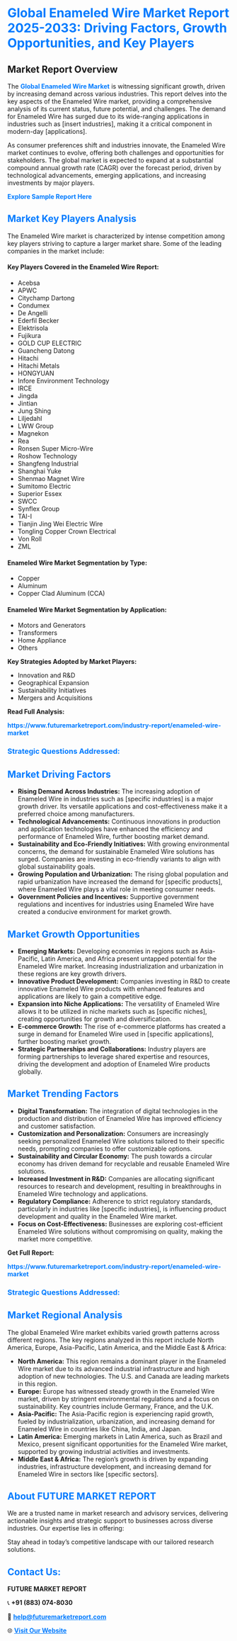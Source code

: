 <h1 style="color: #007BFF;">Global Enameled Wire Market Report 2025-2033: Driving Factors, Growth Opportunities, and Key Players</h1>

<section id="overview">
<h2>Market Report Overview</h2>
<p>The <a href="https://www.futuremarketreport.com/industry-report/enameled-wire-market" style="color: #007BFF; text-decoration: none;"><strong>Global Enameled Wire Market</strong></a> is witnessing significant growth, driven by increasing demand across various industries. This report delves into the key aspects of the Enameled Wire market, providing a comprehensive analysis of its current status, future potential, and challenges. The demand for Enameled Wire has surged due to its wide-ranging applications in industries such as [insert industries], making it a critical component in modern-day [applications].</p>
<p>As consumer preferences shift and industries innovate, the Enameled Wire market continues to evolve, offering both challenges and opportunities for stakeholders. The global market is expected to expand at a substantial compound annual growth rate (CAGR) over the forecast period, driven by technological advancements, emerging applications, and increasing investments by major players.</p>
</section>

<section id="overview">
<p><a href="https://www.futuremarketreport.com/request-sample/reportId=27926" style="color: #007BFF; text-decoration: none;"><strong>Explore Sample Report Here</strong></a></p>
</section>

<section id="key-players">
<h2 style="color: #007BFF;">Market Key Players Analysis</h2>
<p>The Enameled Wire market is characterized by intense competition among key players striving to capture a larger market share. Some of the leading companies in the market include:</p>
<h4>Key Players Covered in the Enameled Wire Report:</h4>
<ul><li>Acebsa</li><li>APWC</li><li>Citychamp Dartong</li><li>Condumex</li><li>De Angelli</li><li>Ederfil Becker</li><li>Elektrisola</li><li>Fujikura</li><li>GOLD CUP ELECTRIC</li><li>Guancheng Datong</li><li>Hitachi</li><li>Hitachi Metals</li><li>HONGYUAN</li><li>Infore Environment Technology</li><li>IRCE</li><li>Jingda</li><li>Jintian</li><li>Jung Shing</li><li>Liljedahl</li><li>LWW Group</li><li>Magnekon</li><li>Rea</li><li>Ronsen Super Micro-Wire</li><li>Roshow Technology</li><li>Shangfeng Industrial</li><li>Shanghai Yuke</li><li>Shenmao Magnet Wire</li><li>Sumitomo Electric</li><li>Superior Essex</li><li>SWCC</li><li>Synflex Group</li><li>TAI-I</li><li>Tianjin Jing Wei Electric Wire</li><li>Tongling Copper Crown Electrical</li><li>Von Roll</li><li>ZML</li></ul>
<h4>Enameled Wire Market Segmentation by Type:</h4>
<ul><li>Copper</li><li>Aluminum</li><li>Copper Clad Aluminum (CCA)</li></ul>

<h4>Enameled Wire Market Segmentation by Application:</h4>
<ul><li>Motors and Generators</li><li>Transformers</li><li>Home Appliance</li><li>Others</li></ul>
<p><strong>Key Strategies Adopted by Market Players:</strong></p>
<ul>
<li>Innovation and R&D</li>
<li>Geographical Expansion</li>
<li>Sustainability Initiatives</li>
<li>Mergers and Acquisitions</li>
</ul>
</section>

<section>
<p><strong>Read Full Analysis: </strong></p><a href="https://www.futuremarketreport.com/industry-report/enameled-wire-market" style="color: #007BFF; text-decoration: none;"><strong>https://www.futuremarketreport.com/industry-report/enameled-wire-market</strong></a>
<h3 style="color: #007BFF;">Strategic Questions Addressed:</h3>
</section>

<section id="driving-factors">
<h2 style="color: #007BFF;">Market Driving Factors</h2>
<ul>
<li><strong>Rising Demand Across Industries:</strong> The increasing adoption of Enameled Wire in industries such as [specific industries] is a major growth driver. Its versatile applications and cost-effectiveness make it a preferred choice among manufacturers.</li>
<li><strong>Technological Advancements:</strong> Continuous innovations in production and application technologies have enhanced the efficiency and performance of Enameled Wire, further boosting market demand.</li>
<li><strong>Sustainability and Eco-Friendly Initiatives:</strong> With growing environmental concerns, the demand for sustainable Enameled Wire solutions has surged. Companies are investing in eco-friendly variants to align with global sustainability goals.</li>
<li><strong>Growing Population and Urbanization:</strong> The rising global population and rapid urbanization have increased the demand for [specific products], where Enameled Wire plays a vital role in meeting consumer needs.</li>
<li><strong>Government Policies and Incentives:</strong> Supportive government regulations and incentives for industries using Enameled Wire have created a conducive environment for market growth.</li>
</ul>
</section>

<section id="growth-opportunities">
<h2 style="color: #007BFF;">Market Growth Opportunities</h2>
<ul>
<li><strong>Emerging Markets:</strong> Developing economies in regions such as Asia-Pacific, Latin America, and Africa present untapped potential for the Enameled Wire market. Increasing industrialization and urbanization in these regions are key growth drivers.</li>
<li><strong>Innovative Product Development:</strong> Companies investing in R&D to create innovative Enameled Wire products with enhanced features and applications are likely to gain a competitive edge.</li>
<li><strong>Expansion into Niche Applications:</strong> The versatility of Enameled Wire allows it to be utilized in niche markets such as [specific niches], creating opportunities for growth and diversification.</li>
<li><strong>E-commerce Growth:</strong> The rise of e-commerce platforms has created a surge in demand for Enameled Wire used in [specific applications], further boosting market growth.</li>
<li><strong>Strategic Partnerships and Collaborations:</strong> Industry players are forming partnerships to leverage shared expertise and resources, driving the development and adoption of Enameled Wire products globally.</li>
</ul>
</section>

<section id="trending-factors">
<h2 style="color: #007BFF;">Market Trending Factors</h2>
<ul>
<li><strong>Digital Transformation:</strong> The integration of digital technologies in the production and distribution of Enameled Wire has improved efficiency and customer satisfaction.</li>
<li><strong>Customization and Personalization:</strong> Consumers are increasingly seeking personalized Enameled Wire solutions tailored to their specific needs, prompting companies to offer customizable options.</li>
<li><strong>Sustainability and Circular Economy:</strong> The push towards a circular economy has driven demand for recyclable and reusable Enameled Wire solutions.</li>
<li><strong>Increased Investment in R&D:</strong> Companies are allocating significant resources to research and development, resulting in breakthroughs in Enameled Wire technology and applications.</li>
<li><strong>Regulatory Compliance:</strong> Adherence to strict regulatory standards, particularly in industries like [specific industries], is influencing product development and quality in the Enameled Wire market.</li>
<li><strong>Focus on Cost-Effectiveness:</strong> Businesses are exploring cost-efficient Enameled Wire solutions without compromising on quality, making the market more competitive.</li>
</ul>
</section>

<section>
<p><strong>Get Full Report: </strong></p><a href="https://www.futuremarketreport.com/industry-report/enameled-wire-market" style="color: #007BFF; text-decoration: none;"><strong>https://www.futuremarketreport.com/industry-report/enameled-wire-market</strong></a>
<h3 style="color: #007BFF;">Strategic Questions Addressed:</h3>
</section>


<section id="regional-analysis">
<h2 style="color: #007BFF;">Market Regional Analysis</h2>
<p>The global Enameled Wire market exhibits varied growth patterns across different regions. The key regions analyzed in this report include North America, Europe, Asia-Pacific, Latin America, and the Middle East & Africa:</p>
<ul>
<li><strong>North America:</strong> This region remains a dominant player in the Enameled Wire market due to its advanced industrial infrastructure and high adoption of new technologies. The U.S. and Canada are leading markets in this region.</li>
<li><strong>Europe:</strong> Europe has witnessed steady growth in the Enameled Wire market, driven by stringent environmental regulations and a focus on sustainability. Key countries include Germany, France, and the U.K.</li>
<li><strong>Asia-Pacific:</strong> The Asia-Pacific region is experiencing rapid growth, fueled by industrialization, urbanization, and increasing demand for Enameled Wire in countries like China, India, and Japan.</li>
<li><strong>Latin America:</strong> Emerging markets in Latin America, such as Brazil and Mexico, present significant opportunities for the Enameled Wire market, supported by growing industrial activities and investments.</li>
<li><strong>Middle East & Africa:</strong> The region’s growth is driven by expanding industries, infrastructure development, and increasing demand for Enameled Wire in sectors like [specific sectors].</li>
</ul>
</section>

<footer>
<h2 style="color: #007BFF;">About FUTURE MARKET REPORT</h2>
<p>We are a trusted name in market research and advisory services, delivering actionable insights and strategic support to businesses across diverse industries. Our expertise lies in offering:</p>

<p>Stay ahead in today’s competitive landscape with our tailored research solutions.</p>

<h2 style="color: #007BFF;">Contact Us:</h2>
<p><strong>FUTURE MARKET REPORT</strong></p>
<p>📞 <strong>+91 (883) 074-8030</strong></p>
<p>📧 <strong><a href="mailto:help@futuremarketreport.com" style="color: #007BFF;">help@futuremarketreport.com</a></strong></p>
<p>🌐 <strong><a href="https://www.futuremarketreport.com/" style="color: #007BFF;">Visit Our Website</a></strong></p>
</footer>